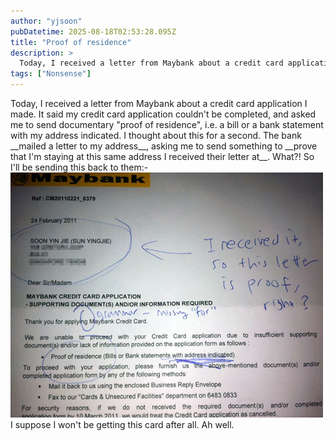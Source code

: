 ```yaml
---
author: "yjsoon"
pubDatetime: 2025-08-18T02:53:28.095Z
title: "Proof of residence"
description: >
  Today, I received a letter from Maybank about a credit card application I made. It said my credit card application couldn't be completed, and asked me...
tags: ["Nonsense"]
---
```






Today, I received a letter from Maybank about a credit card application I made. It said my credit card application couldn't be completed, and asked me to send documentary "proof of residence", i.e. a bill or a bank statement with my address indicated. I thought about this for a second. The bank \_\_mailed a letter to my address\_\_, asking me to send something to \_\_prove that I'm staying at this same address I received their letter at\_\_. What?! So I'll be sending this back to them:- ![Photo](public/images/2011/03/photo.jpg) I suppose I won't be getting this card after all. Ah well.